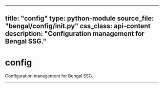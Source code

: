 
---
title: "config"
type: python-module
source_file: "bengal/config/__init__.py"
css_class: api-content
description: "Configuration management for Bengal SSG."
---

# config

Configuration management for Bengal SSG.

---
